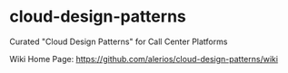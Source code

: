 # cloud-design-patterns
Curated "Cloud Design Patterns" for Call Center Platforms

Wiki Home Page: https://github.com/alerios/cloud-design-patterns/wiki
